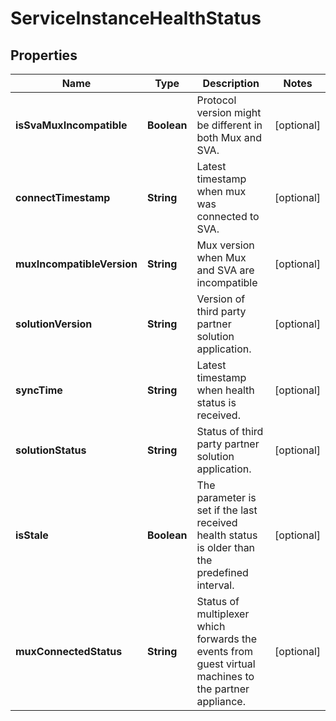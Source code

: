 # ServiceInstanceHealthStatus

## Properties
Name | Type | Description | Notes
------------ | ------------- | ------------- | -------------
**isSvaMuxIncompatible** | **Boolean** | Protocol version might be different in both Mux and SVA. |  [optional]
**connectTimestamp** | **String** | Latest timestamp when mux was connected to SVA. |  [optional]
**muxIncompatibleVersion** | **String** | Mux version when Mux and SVA are incompatible |  [optional]
**solutionVersion** | **String** | Version of third party partner solution application. |  [optional]
**syncTime** | **String** | Latest timestamp when health status is received. |  [optional]
**solutionStatus** | **String** | Status of third party partner solution application. |  [optional]
**isStale** | **Boolean** | The parameter is set if the last received health status is older than the predefined interval.  |  [optional]
**muxConnectedStatus** | **String** | Status of multiplexer which forwards the events from guest virtual machines to the partner appliance. |  [optional]
